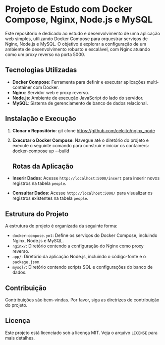 # Projeto de Estudo com Docker Compose, Nginx, Node.js e MySQL

Este repositório é dedicado ao estudo e desenvolvimento de uma aplicação web simples, utilizando Docker Compose para orquestrar serviços de Nginx, Node.js e MySQL. O objetivo é explorar a configuração de um ambiente de desenvolvimento robusto e escalável, com Nginx atuando como um proxy reverso na porta 5000.

## Tecnologias Utilizadas

- **Docker Compose**: Ferramenta para definir e executar aplicações multi-container com Docker.
- **Nginx**: Servidor web e proxy reverso.
- **Node.js**: Ambiente de execução JavaScript do lado do servidor.
- **MySQL**: Sistema de gerenciamento de banco de dados relacional.

## Instalação e Execução

1. **Clonar o Repositório**:
   git clone https://github.com/celcito/nginx_node

2. **Executar o Docker Compose**:
   Navegue até o diretório do projeto e execute o seguinte comando para construir e iniciar os containers:
   docker-compose up --build

   ## Rotas da Aplicação

- **Inserir Dados**:
 Acesse `http://localhost:5000/insert` para inserir novos registros na tabela `people`.

- **Consultar Dados**:
 Acesse `http://localhost:5000/` para visualizar os registros existentes na tabela `people`.

## Estrutura do Projeto

A estrutura do projeto é organizada da seguinte forma:

- `docker-compose.yml`: Define os serviços do Docker Compose, incluindo Nginx, Node.js e MySQL.
- `nginx/`: Diretório contendo a configuração do Nginx como proxy reverso.
- `app/`: Diretório da aplicação Node.js, incluindo o código-fonte e o `package.json`.
- `mysql/`: Diretório contendo scripts SQL e configurações do banco de dados.

## Contribuição

Contribuições são bem-vindas. Por favor, siga as diretrizes de contribuição do projeto.

## Licença

Este projeto está licenciado sob a licença MIT. Veja o arquivo `LICENSE` para mais detalhes.
